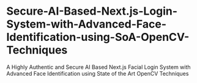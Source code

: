 # Secure-AI-Based-Next.js-Login-System-with-Advanced-Face-Identification-using-SoA-OpenCV-Techniques
A Highly Authentic and Secure AI Based Next.js Facial Login System with Advanced Face Identification using State of the Art OpenCV Techniques
